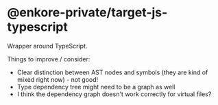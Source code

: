 # @enkore-private/target-js-typescript

Wrapper around TypeScript.

Things to improve / consider:

- Clear distinction between AST nodes and symbols (they are kind of mixed right now) - not good!
- Type dependency tree might need to be a graph as well
- I think the dependency graph doesn't work correctly for virtual files?

